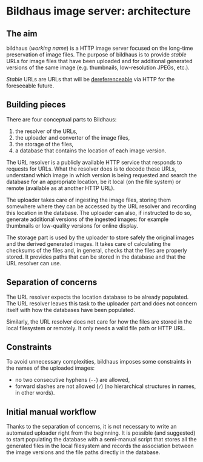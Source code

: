 Bildhaus image server: architecture
===================================

The aim
-------

bildhaus (_working name_) is a HTTP image server focused on the
long-time preservation of image files. The purpose of bildhaus
is to provide _stable_ URLs for image files that have been uploaded
and for additional generated versions of the same image (e.g.
thumbnails, low-resolution JPEGs, etc.).

_Stable_ URLs are URLs that will be [dereferenceable][1] via HTTP for
the foreseeable future.

[1]: http://www.w3.org/2001/tag/doc/httpRange-14/2007-08-31/HttpRange-14.html "Dereferencing HTTP URIs"

Building pieces
---------------

There are four conceptual parts to Bildhaus:

1. the resolver of the URLs,
2. the uploader and converter of the image files,
3. the storage of the files,
4. a database that contains the location of each image version.

The URL resolver is a publicly available HTTP service that responds to
requests for URLs. What the resolver does is to decode these URLs,
understand which image in which version is being requested and search
the database for an appropriate location, be it local (on the file
system) or remote (available as at another HTTP URL).

The uploader takes care of ingesting the image files, storing them
somewhere where they can be accessed by the URL resolver and recording
this location in the database. The uploader can also, if instructed to
do so, generate additional versions of the ingested images: for example
thumbnails or low-quality versions for online display.

The storage part is used by the uploader to store safely the original
images and the derived generated images. It takes care of calculating the
checksums of the files and, in general, checks that the files are
properly stored. It provides paths that can be stored in the database
and that the URL resolver can use.

Separation of concerns
----------------------

The URL resolver expects the location database to be already populated.
The URL resolver leaves this task to the uploader part and does not
concern itself with how the databases have been populated.

Similarly, the URL resolver does not care for how the files are stored in
the local filesystem or remotely. It only needs a valid file path
or HTTP URL.

Constraints
-----------

To avoid unnecessary complexities, bildhaus imposes some constraints
in the names of the uploaded images:

* no two consecutive hyphens (`--`) are allowed,
* forward slashes are not allowed (`/`) (no hierarchical
  structures in names, in other words).

Initial manual workflow
-----------------------

Thanks to the separation of concerns, it is not necessary to write an
automated uploader right from the beginning. It is possible (and
suggested) to start populating the database with a semi-manual script
that stores all the generated files in the local filesystem and records
the association between the image versions and the file paths directly
in the database.
